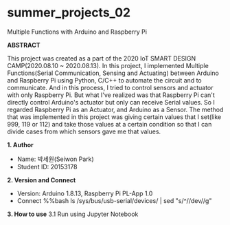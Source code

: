 # summer_projects_02
Multiple Functions with Arduino and Raspberry Pi

**ABSTRACT**

This project was created as a part of the 2020 IoT SMART DESIGN CAMP(2020.08.10 ~ 2020.08.13). In this project, I implemented Multiple Functions(Serial Communication, Sensing and Actuating) between Arduino and Raspberry Pi using Python, C/C++ to automate the circuit and to communicate. And in this process, I tried to control sensors and actuator with only Raspberry Pi. But what I've realized was that Raspberry Pi can't directly control Arduino's actuator but only can receive Serial values. So I regarded Raspberry Pi as an Actuator, and Arduino as a Sensor. The method that was implemented in this project was giving certain values that I set(like 999, 119 or 112) and take those values at a certain condition so that I can divide cases from which sensors gave me that values.



**1. Author**
* Name: 박세원(Seiwon Park)
* Student ID: 20153178

**2. Version and Connect**
* Version: Arduino 1.8.13, Raspberry Pi PL-App 1.0
* Connect
    %%bash
    ls /sys/bus/usb-serial/devices/ | sed "s/^/\/dev\//g"
            

**3. How to use**
3.1 Run using Jupyter Notebook
